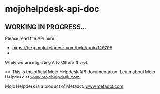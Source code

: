 mojohelpdesk-api-doc
====================

## WORKING IN PROGRESS...
Please read the API here:
 - https://help.mojohelpdesk.com/help/topic/129798
 - 
 While we are migrating it to Github (here).

==
This is the official Mojo Helpdesk API documentation.  Learn about Mojo Helpdesk at www.mojohelpdesk.com.


Mojo Helpdesk is a product of Metadot. www.metadot.com.

